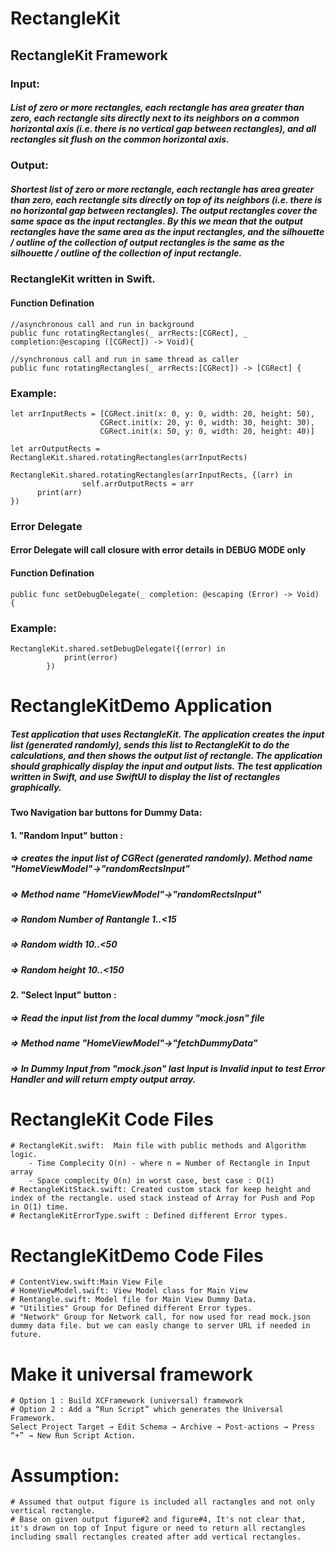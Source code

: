 
# RectangleKit


## RectangleKit Framework

### Input: 
##### List of zero or more rectangles, each rectangle has area greater than zero, each rectangle sits directly next to its neighbors on a common horizontal axis (i.e. there is no vertical gap between rectangles), and all rectangles sit flush on the common horizontal axis.

### Output: 
##### Shortest list of zero or more rectangle, each rectangle has area greater than zero, each rectangle sits directly on top of its neighbors (i.e. there is no horizontal gap between rectangles).  The output rectangles cover the same space as the input rectangles. By this we mean that the output rectangles have the same area as the input rectangles, and the silhouette / outline of the collection of output rectangles is the same as the silhouette / outline of the collection of input rectangle.

### RectangleKit written in Swift.

#### Function Defination 

```
//asynchronous call and run in background
public func rotatingRectangles(_ arrRects:[CGRect], _ completion:@escaping ([CGRect]) -> Void){
```

```
//synchronous call and run in same thread as caller 
public func rotatingRectangles(_ arrRects:[CGRect]) -> [CGRect] {
```

### Example: 

```
let arrInputRects = [CGRect.init(x: 0, y: 0, width: 20, height: 50),
                    CGRect.init(x: 20, y: 0, width: 30, height: 30),
                    CGRect.init(x: 50, y: 0, width: 20, height: 40)]
                    
let arrOutputRects = RectangleKit.shared.rotatingRectangles(arrInputRects)
                
RectangleKit.shared.rotatingRectangles(arrInputRects, {(arr) in
                self.arrOutputRects = arr
      print(arr)
})                
```

### Error Delegate

#### Error Delegate will call closure with error details in DEBUG MODE only 

#### Function Defination 

```
public func setDebugDelegate(_ completion: @escaping (Error) -> Void) {
```

### Example: 
```
RectangleKit.shared.setDebugDelegate({(error) in
            print(error)
        })
```        
        




# RectangleKitDemo Application 

##### Test application that uses RectangleKit. The application creates the input list (generated randomly), sends this list to RectangleKit to do the calculations, and then shows the output list of rectangle. The application should graphically display the input and output lists. The test application written in Swift, and use SwiftUI to display the list of rectangles graphically.


#### Two Navigation bar buttons for Dummy Data:
 
#### 1. "Random Input" button :  
##### => creates the input list of CGRect (generated randomly). Method name "HomeViewModel"->"randomRectsInput" 
##### => Method name "HomeViewModel"->"randomRectsInput" 
##### => Random Number of Rantangle 1..<15
##### => Random width 10..<50
##### => Random height 10..<150

#### 2. "Select Input" button :  
##### => Read the input list from the local dummy "mock.josn" file  
##### => Method name "HomeViewModel"->"fetchDummyData" 
##### => In Dummy Input from "mock.json" last Input is Invalid input to test Error Handler and will return empty output array.

  

# RectangleKit Code Files

```
# RectangleKit.swift:  Main file with public methods and Algorithm logic. 
    - Time Complecity O(n) - where n = Number of Rectangle in Input array
    - Space complecity O(n) in worst case, best case : O(1)
# RectangleKitStack.swift: Created custom stack for keep height and index of the rectangle. used stack instead of Array for Push and Pop in O(1) time.    
# RectangleKitErrorType.swift : Defined different Error types. 

```

# RectangleKitDemo Code Files

```
# ContentView.swift:Main View File 
# HomeViewModel.swift: View Model class for Main View
# Rentangle.swift: Model file for Main View Dummy Data.
# "Utilities" Group for Defined different Error types. 
# "Network" Group for Network call, for now used for read mock.json dummy data file. but we can easly change to server URL if needed in future. 
```

# Make it universal framework

```
# Option 1 : Build XCFramework (universal) framework
# Option 2 : Add a “Run Script” which generates the Universal Framework.
Select Project Target → Edit Schema → Archive → Post-actions → Press “+” → New Run Script Action.

```


# Assumption:

```
# Assumed that output figure is included all ractangles and not only vertical rectangle.
# Base on given output figure#2 and figure#4, It's not clear that, 
it's drawn on top of Input figure or need to return all rectangles 
including small rectangles created after add vertical rectangles.

```
